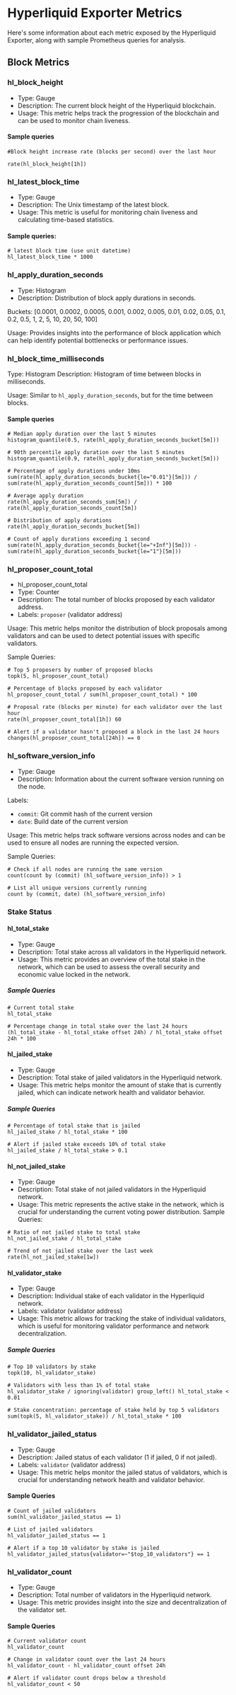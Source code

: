 
# Hyperliquid Exporter Metrics

Here's some information about each metric exposed by the Hyperliquid Exporter, along with sample Prometheus queries for analysis.

  

## Block Metrics

### hl_block_height
- Type: Gauge
- Description: The current block height of the Hyperliquid blockchain.
- Usage: This metric helps track the progression of the blockchain and can be used to monitor chain liveness.

#### Sample queries

```
#Block height increase rate (blocks per second) over the last hour

rate(hl_block_height[1h])
```

### hl_latest_block_time

- Type: Gauge
- Description: The Unix timestamp of the latest block.
- Usage: This metric is useful for monitoring chain liveness and calculating time-based statistics.

#### Sample queries:
```promql
# latest block time (use unit datetime)
hl_latest_block_time * 1000
```

### hl_apply_duration_seconds

- Type: Histogram
- Description: Distribution of block apply durations in seconds.

Buckets: [0.0001, 0.0002, 0.0005, 0.001, 0.002, 0.005, 0.01, 0.02, 0.05, 0.1, 0.2, 0.5, 1, 2, 5, 10, 20, 50, 100]

Usage: Provides insights into the performance of block application which can help identify potential bottlenecks or performance issues.

### hl_block_time_milliseconds

Type: Histogram
Description: Histogram of time between blocks in milliseconds.

Usage: Similar to `hl_apply_duration_seconds`, but for the time between blocks.

#### Sample queries
```promql
# Median apply duration over the last 5 minutes
histogram_quantile(0.5, rate(hl_apply_duration_seconds_bucket[5m]))

# 90th percentile apply duration over the last 5 minutes
histogram_quantile(0.9, rate(hl_apply_duration_seconds_bucket[5m]))

# Percentage of apply durations under 10ms
sum(rate(hl_apply_duration_seconds_bucket{le="0.01"}[5m])) / sum(rate(hl_apply_duration_seconds_count[5m])) * 100

# Average apply duration
rate(hl_apply_duration_seconds_sum[5m]) / rate(hl_apply_duration_seconds_count[5m])

# Distribution of apply durations
rate(hl_apply_duration_seconds_bucket[5m])

# Count of apply durations exceeding 1 second
sum(rate(hl_apply_duration_seconds_bucket{le="+Inf"}[5m])) - sum(rate(hl_apply_duration_seconds_bucket{le="1"}[5m]))
```

### hl_proposer_count_total
- hl_proposer_count_total
- Type: Counter
- Description: The total number of blocks proposed by each validator address.
- Labels: `proposer` (validator address)

Usage: This metric helps monitor the distribution of block proposals among validators and can be used to detect potential issues with specific validators.

Sample Queries:

```promql
# Top 5 proposers by number of proposed blocks
topk(5, hl_proposer_count_total)

# Percentage of blocks proposed by each validator
hl_proposer_count_total / sum(hl_proposer_count_total) * 100

# Proposal rate (blocks per minute) for each validator over the last hour
rate(hl_proposer_count_total[1h]) 60

# Alert if a validator hasn't proposed a block in the last 24 hours
changes(hl_proposer_count_total[24h]) == 0
```

### hl_software_version_info

- Type: Gauge
- Description: Information about the current software version running on the node.

Labels:
- `commit`: Git commit hash of the current version
- `date`: Build date of the current version

Usage: This metric helps track software versions across nodes and can be used to ensure all nodes are running the expected version.

Sample Queries:

```promql
# Check if all nodes are running the same version
count(count by (commit) (hl_software_version_info)) > 1

# List all unique versions currently running
count by (commit, date) (hl_software_version_info)
```

### Stake Status

#### hl_total_stake

-   Type: Gauge
-   Description: Total stake across all validators in the Hyperliquid network.
-   Usage: This metric provides an overview of the total stake in the network, which can be used to assess the overall security and economic value locked in the network.

##### Sample Queries
```promql
# Current total stake
hl_total_stake

# Percentage change in total stake over the last 24 hours
(hl_total_stake - hl_total_stake offset 24h) / hl_total_stake offset 24h * 100
```

####  hl_jailed_stake
-   Type: Gauge
-   Description: Total stake of jailed validators in the Hyperliquid network.
-   Usage: This metric helps monitor the amount of stake that is currently jailed, which can indicate network health and validator behavior.

##### Sample Queries
```promql
# Percentage of total stake that is jailed
hl_jailed_stake / hl_total_stake * 100

# Alert if jailed stake exceeds 10% of total stake
hl_jailed_stake / hl_total_stake > 0.1
```

#### hl_not_jailed_stake

-   Type: Gauge
-   Description: Total stake of not jailed validators in the Hyperliquid network.
-   Usage: This metric represents the active stake in the network, which is crucial for understanding the current voting power distribution.
Sample Queries:

```promql
# Ratio of not jailed stake to total stake
hl_not_jailed_stake / hl_total_stake

# Trend of not jailed stake over the last week
rate(hl_not_jailed_stake[1w])
```


#### hl_validator_stake

-   Type: Gauge
-   Description: Individual stake of each validator in the Hyperliquid network.
-   Labels: validator (validator address)
-   Usage: This metric allows for tracking the stake of individual validators, which is useful for monitoring validator performance and network decentralization.

##### Sample Queries
```
# Top 10 validators by stake
topk(10, hl_validator_stake)

# Validators with less than 1% of total stake
hl_validator_stake / ignoring(validator) group_left() hl_total_stake < 0.01

# Stake concentration: percentage of stake held by top 5 validators
sum(topk(5, hl_validator_stake)) / hl_total_stake * 100
```

### hl_validator_jailed_status

-   Type: Gauge
-   Description: Jailed status of each validator (1 if jailed, 0 if not jailed).
-   Labels: `validator` (validator address)
-   Usage: This metric helps monitor the jailed status of validators, which is crucial for understanding network health and validator behavior.

#### Sample Queries
```promql
# Count of jailed validators
sum(hl_validator_jailed_status == 1)

# List of jailed validators
hl_validator_jailed_status == 1

# Alert if a top 10 validator by stake is jailed
hl_validator_jailed_status{validator=~"$top_10_validators"} == 1
```


### hl_validator_count

-   Type: Gauge
-   Description: Total number of validators in the Hyperliquid network.
-   Usage: This metric provides insight into the size and decentralization of the validator set.

#### Sample Queries
```
# Current validator count
hl_validator_count

# Change in validator count over the last 24 hours
hl_validator_count - hl_validator_count offset 24h

# Alert if validator count drops below a threshold
hl_validator_count < 50
```

